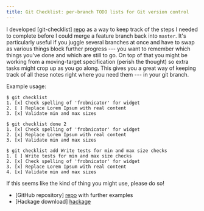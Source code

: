 ```yaml
---
title: Git Checklist: per-branch TODO lists for Git version control
---
```


I developed [git-checklist] [repo] as a way to keep track of the steps I
needed to complete before I could merge a feature branch back into
`master`. It's particularly useful if you juggle several branches at
once and have to swap as various things block further progress --- you
want to remember which things you've done and which are still to go. On
top of that you might be working from a moving-target specification
(perish the thought) so extra tasks might crop up as you go along. This
gives you a great way of keeping track of all these notes right where
you need them --- in your git branch.

Example usage:

    $ git checklist
    1. [x] Check spelling of 'frobnicator' for widget
    2. [ ] Replace Lorem Ipsum with real content
    3. [x] Validate min and max sizes

    $ git checklist done 2
    1. [x] Check spelling of 'frobnicator' for widget
    2. [x] Replace Lorem Ipsum with real content
    3. [x] Validate min and max sizes

    $ git checklist add Write tests for min and max size checks
    1. [ ] Write tests for min and max size checks
    2. [x] Check spelling of 'frobnicator' for widget
    3. [x] Replace Lorem Ipsum with real content
    4. [x] Validate min and max sizes

If this seems like the kind of thing you might use, please do so!

*   [GitHub repository] [repo] with further examples
*   [Hackage download] [hackage]

[repo]: <http://github.com/dougalstanton/git-checklist>
    "The git-checklist repository on GitHub"
[hackage]: <http://hackage.haskell.org/package/git-checklist>
    "Download and build from Hackage"

